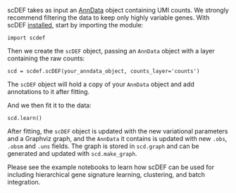 scDEF takes as input an [AnnData](https://anndata.readthedocs.io/en/latest/) object containing UMI counts. We strongly recommend filtering the data to keep only highly variable genes. With scDEF [installed](https://cbg-ethz.github.io/scDEF/installation), start by importing the module:

```
import scdef
```

Then we create the `scDEF` object, passing an `AnnData` object with a layer containing the raw counts:
```
scd = scdef.scDEF(your_anndata_object, counts_layer='counts')
```
The `scDEF` object will hold a copy of your `AnnData` object and add annotations to it after fitting.

And we then fit it to the data:
```
scd.learn()
```

After fitting, the `scDEF` object is updated with the new variational parameters and a Graphviz graph, and the `AnnData` it contains is updated with new `.obs`, `.obsm` and `.uns` fields. The graph is stored in `scd.graph` and can be generated and updated with `scd.make_graph`.

Please see the example notebooks to learn how scDEF can be used for including hierarchical gene signature learning, clustering, and batch integration.
